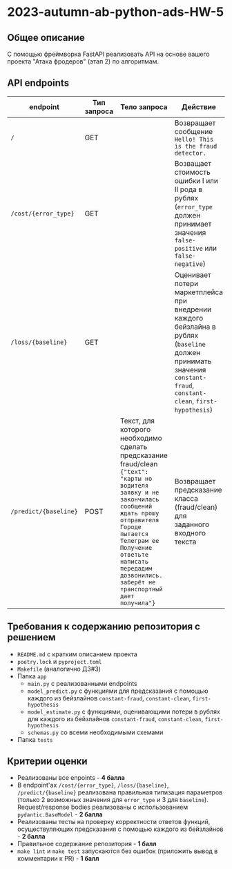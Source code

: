 # 2023-autumn-ab-python-ads-HW-5

## Общее описание

С помощью фреймворка FastAPI реализовать API на основе вашего проекта "Атака фродеров" (этап 2) по алгоритмам.

## API endpoints

| endpoint | Тип запроса | Тело запроса| Действие  | Примечание |
|----------|-------------|-------------|-----------|------------|
| ``/``    | GET         |             | Возвращает сообщение ``Hello! This is the fraud detector.``||
| ``/cost/{error_type}`` | GET         || Возващает стоимость ошибки I или II рода в рублях (``error_type`` должен принимает значения ``false-positive`` или ``false-negative``) | См. раздел Константы в Этапе 2 |
| ``/loss/{baseline}``| GET         || Оценивает потери маркетплейса при внедрении каждого бейзлайна в рублях (``baseline`` должен принимать значения ``constant-fraud``, ``constant-clean``, ``first-hypothesis``)  | См. раздел Бейзлайн и оценка качества в Этапе 2 |
| ``/predict/{baseline}`` | POST | Текст, для которого необходимо сделать предсказание fraud/clean ``{"text": "карты но водителя заявку и не закончилась сообщений ждать прошу отправителя Городе пытается Телеграм ее Получение ответьте написать передадим дозвонились. заберёт не транспортный дает получила"}`` | Возвращает предсказание класса (fraud/clean) для заданного входного текста| См. раздел Бейзлайн и оценка качества в Этапе 2 |

## Требования к содержанию репозитория с решением
* ``README.md`` с кратким описанием проекта
* ``poetry.lock`` и ``pyproject.toml``
* ``Makefile`` (аналогично ДЗ#3)
* Папка ``app``
    * ``main.py`` с реализованными endpoints
    * ``model_predict.py`` с функциями для предсказания с помощью каждого из бейзлайнов ``constant-fraud``, ``constant-clean``, ``first-hypothesis``
    * ``model_estimate.py`` с функциями, оценивающими потери в рублях для каждого из бейзлайнов ``constant-fraud``, ``constant-clean``, ``first-hypothesis``
    * ``schemas.py`` со всеми необходимыми схемами
* Папка ``tests``

## Критерии оценки
* Реализованы все enpoints - **4 балла**
* В endpoint'ах ``/cost/{error_type}``, ``/loss/{baseline}``, ``/predict/{baseline}`` реализована правильная типизация параметров (только 2 возможных значения для ``error_type`` и 3 для ``baseline``). Request/response bodies реализованы с использованием ``pydantic.BaseModel`` - **2 балла**
* Реализованы тесты на проверку корректности ответов функций, осуществуляющих предсказания с помощью каждого из бейзлайнов - **2 балла**
* Правильное содержание репозитория - **1 балл**
* ``make lint`` и ``make test`` запускаются без ошибок (приложить вывод в комментарии к PR) - **1 балл**
